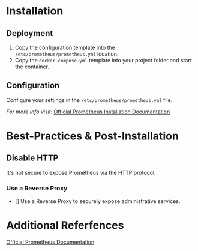 # Installation

## Deployment

1. Copy the configuration template into the `/etc/prometheus/prometheus.yml` location.
2. Copy the `docker-compose.yml` template into your project folder and start the container.

## Configuration

Configure your settings in the `/etc/prometheus/prometheus.yml` file.

_For more info visit:_ [Official Prometheus Installation Documentation](https://prometheus.io/docs/prometheus/latest/installation/)

# Best-Practices & Post-Installation

## Disable HTTP

It's not secure to expose Prometheus via the HTTP protocol.

### Use a Reverse Proxy

- [] Use a Reverse Proxy to securely expose administrative services.

# Additional Referfences

[Official Prometheus Documentation](https://prometheus.io/docs/introduction/overview/)
